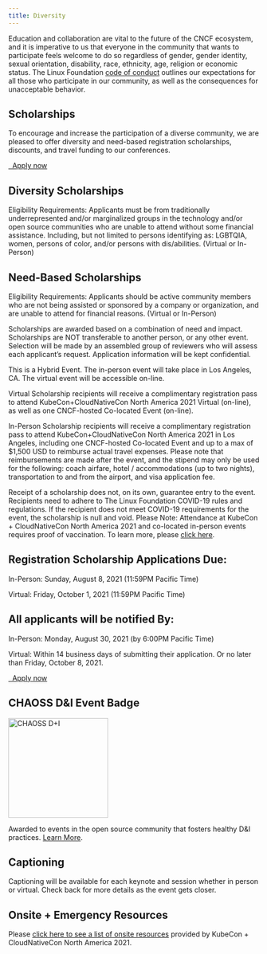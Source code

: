 ```yaml
---
title: Diversity
---
```


Education and collaboration are vital to the future of the CNCF ecosystem, and
it is imperative to us that everyone in the community that wants to participate
feels welcome to do so regardless of gender, gender identity, sexual
orientation, disability, race, ethnicity, age, religion or economic status. The
Linux Foundation [code of conduct](https://events.linuxfoundation.org/kubecon-cloudnativecon-north-america/attend/code-of-conduct/)
outlines our expectations for all those who participate in our community, as
well as the consequences for unacceptable behavior.

<!-- TODO
Please view the transparency report [Link to be provided] for opt-in statistics
from the PromCon Online 2021 on May 3, 2021.
-->

## Scholarships

To encourage and increase the participation of a diverse community, we are pleased to offer diversity and need-based registration scholarships, discounts, and travel funding to our conferences.

<a class="btn btn-lg btn-default" href="https://www.surveymonkey.com/r/Co-LoScholarshipNA21" target="_blank" role="button">
  <i class="fa fa-pencil"></i>&nbsp;&nbsp;Apply now
</a>

## Diversity Scholarships

Eligibility Requirements: Applicants must be from traditionally underrepresented and/or marginalized groups in the technology and/or open source communities who are unable to attend without some financial assistance. Including, but not limited to persons identifying as: LGBTQIA, women, persons of color, and/or persons with dis/abilities. (Virtual or In-Person)

## Need-Based Scholarships

Eligibility Requirements:  Applicants should be active community members who are not being assisted or sponsored by a company or organization, and are unable to attend for financial reasons. (Virtual or In-Person)

Scholarships are awarded based on a combination of need and impact. Scholarships are NOT transferable to another person, or any other event. Selection will be made by an assembled group of reviewers who will assess each applicant’s request. Application information will be kept confidential.

This is a Hybrid Event. The in-person event will take place in Los Angeles, CA. The virtual event will be accessible on-line.

Virtual Scholarship recipients will receive a complimentary registration pass to attend KubeCon+CloudNativeCon North America 2021 Virtual (on-line), as well as one CNCF-hosted Co-located Event (on-line).

In-Person Scholarship recipients will receive a complimentary registration pass to attend KubeCon+CloudNativeCon North America 2021 in Los Angeles, including one CNCF-hosted Co-located Event and up to a max of $1,500 USD to reimburse actual travel expenses. Please note that reimbursements are made after the event, and the stipend may only be used for the following: coach airfare, hotel / accommodations (up to two nights), transportation to and from the airport, and visa application fee.

Receipt of a scholarship does not, on its own, guarantee entry to the event. Recipients need to adhere to The Linux Foundation COVID-19 rules and regulations. If the recipient does not meet COVID-19 requirements for the event, the scholarship is null and void. Please Note: Attendance at KubeCon + CloudNativeCon North America 2021 and co-located in-person events requires proof of vaccination. To learn more, please [click here](https://www.linuxfoundation.org/blog/adoption-of-a-covid-19-vaccine-required-approach-for-our-fall-2021-event-line-up/).

## Registration Scholarship Applications Due:

In-Person: Sunday, August 8, 2021 (11:59PM Pacific Time)

Virtual: Friday, October 1, 2021 (11:59PM Pacific Time)

## All applicants will be notified By:

In-Person: Monday, August 30, 2021 (by 6:00PM Pacific Time)

Virtual: Within 14 business days of submitting their application. Or no later than Friday, October 8, 2021.

<a class="btn btn-lg btn-default" href="https://www.surveymonkey.com/r/Co-LoScholarshipNA21" target="_blank" role="button">
  <i class="fa fa-pencil"></i>&nbsp;&nbsp;Apply now
</a>

## CHAOSS D&I Event Badge

<a href="https://chaoss.community/"><img src="/assets/CHAOSS_D+I_gold.svg" alt="CHAOSS D+I" style="width: 200px"></a>

Awarded to events in the open source community that fosters healthy D&I
practices. <a href="https://chaoss.community/diversity-and-inclusion-badging/">Learn More</a>.


## Captioning

Captioning will be available for each keynote and session whether in person or virtual. Check back for more details as the event gets closer.

## Onsite + Emergency Resources

Please [click here to see a list of onsite resources](https://events.linuxfoundation.org/kubecon-cloudnativecon-north-america/attend/diversity-inclusion/#onsite-resources) provided by KubeCon + CloudNativeCon North America 2021.

